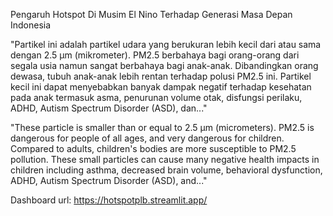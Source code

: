 Pengaruh Hotspot Di Musim El Nino Terhadap Generasi Masa Depan Indonesia

"Partikel ini adalah partikel udara yang berukuran lebih kecil dari atau sama dengan 2.5 µm (mikrometer). PM2.5 berbahaya bagi orang-orang dari segala usia namun sangat berbahaya bagi anak-anak. Dibandingkan orang dewasa, tubuh anak-anak lebih rentan terhadap polusi PM2.5 ini. Partikel kecil ini dapat menyebabkan banyak dampak negatif terhadap kesehatan pada anak termasuk asma, penurunan volume otak, disfungsi perilaku, ADHD, Autism Spectrum Disorder (ASD), dan..."

"These particle is smaller than or equal to 2.5 µm (micrometers). PM2.5 is dangerous for people of all ages, and very dangerous for children. Compared to adults, children's bodies are more susceptible to PM2.5 pollution. These small particles can cause many negative health impacts in children including asthma, decreased brain volume, behavioral dysfunction, ADHD, Autism Spectrum Disorder (ASD), and..."


Dashboard url:
https://hotspotplb.streamlit.app/
